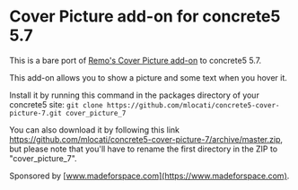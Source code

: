 # Cover Picture add-on for concrete5 5.7 

This is a bare port of [Remo's Cover Picture add-on](https://github.com/Remo/concrete5-cover-picture) to concrete5 5.7.

This add-on allows you to show a picture and some text when you hover it.

Install it by running this command in the packages directory of your concrete5 site: `git clone https://github.com/mlocati/concrete5-cover-picture-7.git cover_picture_7`

You can also download it by following this link https://github.com/mlocati/concrete5-cover-picture-7/archive/master.zip, but please note that you'll have to rename the first directory in the ZIP to "cover_picture_7".

Sponsored by [www.madeforspace.com](https://www.madeforspace.com).